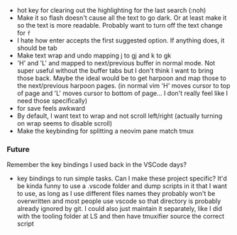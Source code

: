 - hot key for clearing out the highlighting for the last search (:noh)
- Make it so flash doesn't cause all the text to go dark. Or at least make it so the text is more readable. Probably want to turn off the text change for `f`
- I hate how enter accepts the first suggested option. If anything does, it should be tab
- Make text wrap and undo mapping j to gj and k to gk
- 'H' and 'L' and mapped to next/previous buffer in normal mode. Not super useful without the buffer tabs but I don't think I want to bring those back. Maybe the ideal would be to get harpoon and map those to the next/previous harpoon pages. (in normal vim 'H' moves cursor to top of page and 'L' moves cursor to bottom of page... I don't really feel like I need those specifically)
- <c-s>for save feels awkward
- By default, I want text to wrap and not scroll left/right (actually turning on wrap seems to disable scroll)
- Make the keybinding for splitting a neovim pane match tmux


### Future
Remember the key bindings I used back in the VSCode days?
- key bindings to run simple tasks. Can I make these project specific? It'd be kinda funny to use a .vscode folder and dump scripts in it that I want to use, as long as I use different files names they probably won't be overwritten and most people use vscode so that directory is probably already ignored by git. I could also just maintain it separately, like I did with the tooling folder at LS and then have tmuxifier source the correct script
